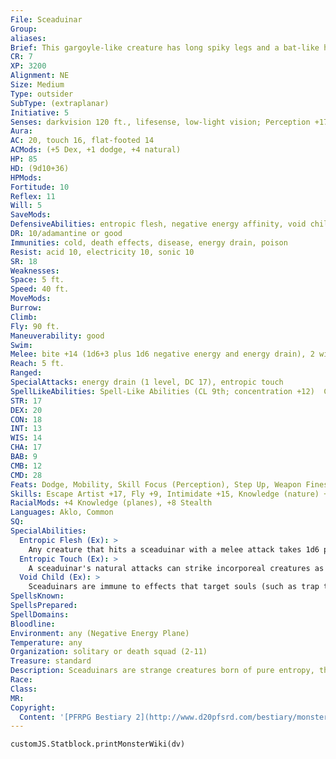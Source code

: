 ```yaml
---
File: Sceaduinar
Group: 
aliases: 
Brief: This gargoyle-like creature has long spiky legs and a bat-like head-its body seems to be made of living, dark purple crystal.
CR: 7
XP: 3200
Alignment: NE
Size: Medium
Type: outsider
SubType: (extraplanar)
Initiative: 5
Senses: darkvision 120 ft., lifesense, low-light vision; Perception +17
Aura: 
AC: 20, touch 16, flat-footed 14
ACMods: (+5 Dex, +1 dodge, +4 natural)
HP: 85
HD: (9d10+36)
HPMods: 
Fortitude: 10
Reflex: 11
Will: 5
SaveMods: 
DefensiveAbilities: entropic flesh, negative energy affinity, void child
DR: 10/adamantine or good
Immunities: cold, death effects, disease, energy drain, poison
Resist: acid 10, electricity 10, sonic 10
SR: 18
Weaknesses: 
Space: 5 ft.
Speed: 40 ft.
MoveMods: 
Burrow: 
Climb: 
Fly: 90 ft.
Maneuverability: good
Swim: 
Melee: bite +14 (1d6+3 plus 1d6 negative energy and energy drain), 2 wings +9 (1d6+1 plus 1d6 negative energy)
Reach: 5 ft.
Ranged: 
SpecialAttacks: energy drain (1 level, DC 17), entropic touch
SpellLikeAbilities: Spell-Like Abilities (CL 9th; concentration +12)  Constant-entropic shield, hide from undead (DC 14)   At Will-bleed (DC 13), dimension door (self only), dispel magic   3/day-death knell (DC 15), deeper darkness, enervation, inflict serious wounds (DC 16), silence   1/day-antilife shell, greater teleport (self plus 50 lbs. of objects only), harm (DC 19), slay living (DC 18)
STR: 17
DEX: 20
CON: 18
INT: 13
WIS: 14
CHA: 17
BAB: 9
CMB: 12
CMD: 28
Feats: Dodge, Mobility, Skill Focus (Perception), Step Up, Weapon Finesse
Skills: Escape Artist +17, Fly +9, Intimidate +15, Knowledge (nature) +13, Knowledge (planes) +17, Perception +17, Sense Motive +14, Stealth +25
RacialMods: +4 Knowledge (planes), +8 Stealth
Languages: Aklo, Common
SQ: 
SpecialAbilities:
  Entropic Flesh (Ex): >
    Any creature that hits a sceaduinar with a melee attack takes 1d6 points of negative energy damage. Attacking with a weapon that provides reach allows a creature to avoid taking this damage.
  Entropic Touch (Ex): >
    A sceaduinar's natural attacks can strike incorporeal creatures as if they were ghost touch weapons. All of a sceaduinar's natural attacks deal +1d6 points of negative energy damage to the target. This energy does not heal creatures healed by inflict spells.
  Void Child (Ex): >
    Sceaduinars are immune to effects that target souls (such as trap the soul) or require knowledge of a creature's identity (such as scrying). When one is slain, it cannot be restored to life by magic save by a miracle or wish, or by divine intervention.
SpellsKnown: 
SpellsPrepared: 
SpellDomains: 
Bloodline: 
Environment: any (Negative Energy Plane)
Temperature: any
Organization: solitary or death squad (2-11)
Treasure: standard
Description: Sceaduinars are strange creatures born of pure entropy, the antithesis of creation and life. In the cold heart of the Negative Energy Plane, the un-substance of that realm coalesces into snowf lake-like crystals, and it is from these strange formations that sceaduinars arise, breaking free from their jagged "eggs" fully grown. They hate the living and the undead with equal passion, perhaps out of jealousy for those who have a spark of life (even if that spark is provided by a corruption of life in the form of undeath), though they usually ignore creatures from the Outer Sphere. They believe their positive energy counterparts, the jyoti, long ago stole their ability to create, breaking the parallel between the two energy planes and forcing these void-dwellers into an unwanted role of pure destruction.  In a way, their hatred parallels that of another native of the Negative Energy Plane-the nightshade. Yet despite their similar goals, the sceaduinars see nightshades as just another corruption of life worthy of destruction- even though very few sceaduinars are powerful enough to directly oppose one of these deadly undead. Sceaduinars are quite intelligent, yet they have no real society to speak of. When they gather together, it is always to form a larger band to strike against a particularly dangerous foe.
Race: 
Class: 
MR: 
Copyright:
  Content: '[PFRPG Bestiary 2](http://www.d20pfsrd.com/bestiary/monster-listings/outsiders/sceaduinar)'
---
```

```dataviewjs
customJS.Statblock.printMonsterWiki(dv)
```
